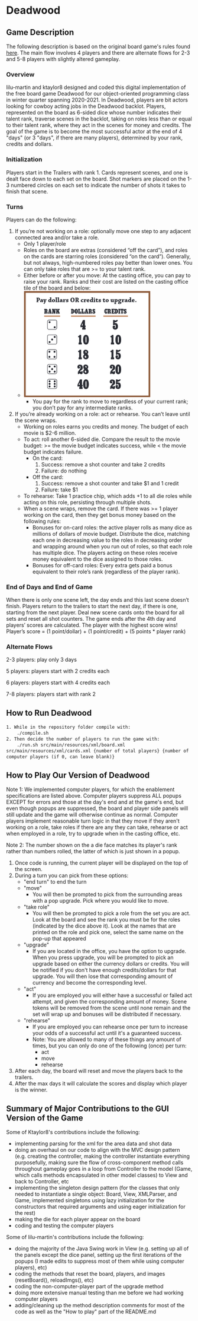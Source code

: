 # Deadwood

## Game Description

The following description is based on the original board game's rules found [here](https://cheapass.com//wp-content/uploads/2016/07/Deadwood-Free-Edition-Rules.pdf). The main flow involves 4 players and there are alternate flows for 2-3 and 5-8 players with slightly altered gameplay.

### Overview

lilu-martin and ktaylor8 designed and coded this digital implementation of the free board game Deadwood for our object-oriented programming class in winter quarter spanning 2020-2021. In Deadwood, players are bit actors looking for cowboy acting jobs in the Deadwood backlot. Players, represented on the board as 6-sided dice whose number indicates their talent rank, traverse scenes in the backlot, taking on roles less than or equal to their talent rank, where they act in the scenes for money and credits. The goal of the game is to become the most successful actor at the end of 4 "days" (or 3 "days", if there are many players), determined by your rank, credits and dollars.

### Initialization

Players start in the Trailers with rank 1. Cards represent scenes, and one is dealt face down to each set on the board. Shot markers are placed on the 1-3 numbered circles on each set to indicate the number of shots it takes to finish that scene.

### Turns

Players can do the following:

1. If you’re not working on a role: optionally move one step to any adjacent connected area and/or take a role.
   * Only 1 player/role
   * Roles on the board are extras (considered “off the card”), and roles on the cards are starring roles (considered “on the card”). Generally, but not always, high-numbered roles pay better than lower ones. You can only take roles that are >= to your talent rank.
   * Either before or after you move: At the casting office, you can pay to raise your rank. Ranks and their cost are listed on the casting office tile of the board and below:
   * ![Upgrade costs](docs/upgrade-costs.png)
     * You pay for the rank to move to regardless of your current rank; you don’t pay for any intermediate ranks.
2. If you’re already working on a role: act or rehearse. You can’t leave until the scene wraps.
   * Working on roles earns you credits and money. The budget of each movie is $2-6 million.
   * To act: roll another 6-sided die. Compare the result to the movie budget: >= the movie budget indicates success, while < the movie budget indicates failure.
     * On the card:
       1. Success: remove a shot counter and take 2 credits
       2. Failure: do nothing
     * Off the card:
       1. Success: remove a shot counter and take $1 and 1 credit
       2. Failure: take $1
   * To rehearse: Take 1 practice chip, which adds +1 to all die roles while acting on this role, persisting through multiple shots.
   * When a scene wraps, remove the card. If there was >= 1 player working on the card, then they get bonus money based on the following rules:
     * Bonuses for on-card roles: the active player rolls as many dice as millions of dollars of movie budget. Distribute the dice, matching each one in decreasing value to the roles in decreasing order and wrapping around when you run out of roles, so that each role has multiple dice. The players acting on these roles receive money equivalent to the dice assigned to those roles.
     * Bonuses for off-card roles: Every extra gets paid a bonus equivalent to their role’s rank (regardless of the player rank).

### End of Days and End of Game

When there is only one scene left, the day ends and this last scene doesn’t finish. Players return to the trailers to start the next day, if there is one, starting from the next player. Deal new scene cards onto the board for all sets and reset all shot counters. The game ends after the 4th day and players’ scores are calculated. The player with the highest score wins!
Player’s score = (1 point/dollar) + (1 point/credit) + (5 points * player rank)

### Alternate Flows

2-3 players: play only 3 days

5 players: players start with 2 credits each

6 players: players start with 4 credits each

7-8 players: players start with rank 2

## How to Run Deadwood

    1. While in the repository folder compile with:  
        ./compile.sh
    2. Then decide the number of players to run the game with:
        ./run.sh src/main/resources/xml/board.xml src/main/resources/xml/cards.xml {number of total players} {number of computer players (if 0, can leave blank)}

## How to Play Our Version of Deadwood

Note 1: We implemented computer players, for which the enablement specifications are listed above. Computer players suppress ALL popups EXCEPT for errors and those at the day's end and at the game's end, but even though popups are suppressed, the board and player side panels will still update and the game will otherwise continue as normal. Computer players implement reasonable turn logic in that they move if they aren't working on a role, take roles if there are any they can take, rehearse or act when employed in a role, try to upgrade when in the casting office, etc.

Note 2: The number shown on the a die face matches its player's rank rather than numbers rolled, the latter of which is just shown in a popup.

1. Once code is running, the current player will be displayed on the top of the screen.
2. During a turn you can pick from these options:
   * "end turn" to end the turn
   * "move"
     * You will then be prompted to pick from the surrounding areas with a pop upgrade. Pick where you would like to move.
   * "take role"
     * You will then be prompted to pick a role from the set you are act. Look at the board and see the rank you must be for the roles (indicated by the dice above it). Look at the names that are printed on the role and pick one, select the same name on the pop-up that appeared
   * "upgrade"
     * If you are located in the office, you have the option to upgrade. When you press upgrade, you will be prompted to pick an upgrade based on either the currency dollars or credits. You will be notified if you don't have enough credits/dollars for that upgrade. You will then lose that corresponding amount of currency and become the corresponding level.
   * "act"
     * If you are employed you will either have a successful or failed act attempt, and given the corresponding amount of money. Scene tokens will be removed from the scene until none remain and the set will wrap up and bonuses will be distributed if necessary.
   * "rehearse"
     * If you are employed you can rehearse once per turn to increase your odds of a successful act until it's a guaranteed success.
     * Note: You are allowed to many of these things any amount of times, but you can only do one of the following (once) per turn:
       * act
       * move
       * rehearse
3. After each day, the board will reset and move the players back to the trailers.
4. After the max days it will calculate the scores and display which player is the winner.

## Summary of Major Contributions to the GUI Version of the Game

Some of Ktaylor8's contributions include the following:

* implementing parsing for the xml for the area data and shot data
* doing an overhaul on our code to align with the MVC design pattern (e.g. creating the controller, making the controller instantiate everything purposefully, making sure the flow of cross-component method calls throughout gameplay goes in a loop from Controller to the model (Game, which calls methods encapsulated in other model classes) to View and back to Controller, etc
* implementing the singleton design pattern (for the classes that only needed to instantiate a single object: Board, View, XMLParser, and Game, implemented singletons using lazy initialization for the constructors that required arguments and using eager initialization for the rest)
* making the die for each player appear on the board
* coding and testing the computer players

Some of lilu-martin's contributions include the following:

* doing the majority of the Java Swing work in View (e.g. setting up all of the panels except the dice panel, setting up the first iterations of the popups (I made edits to suppress most of them while using computer players), etc)
* coding the methods that reset the board, players, and images (resetBoard(), reloadImgs(), etc)
* coding the non-computer-player part of the upgrade method
* doing more extensive manual testing than me before we had working computer players
* adding/cleaning up the method description comments for most of the code as well as the "How to play" part of the README.md
